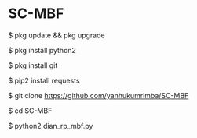 # SC-MBF

$ pkg update && pkg upgrade

$ pkg install python2 

$ pkg install git 

$ pip2 install requests 

$ git clone https://github.com/yanhukumrimba/SC-MBF

$ cd SC-MBF

$ python2 dian_rp_mbf.py
